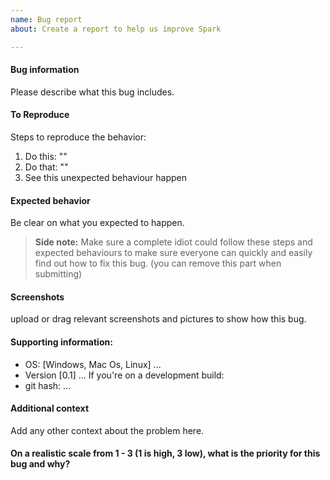 ```yaml
---
name: Bug report
about: Create a report to help us improve Spark

---
```


#### **Bug information**
Please describe what this bug includes.


#### **To Reproduce**
Steps to reproduce the behavior:
1. Do this: ""
2. Do that: ""
3. See this unexpected behaviour happen

#### **Expected behavior**
Be clear on what you expected to happen.


> **Side note:**
> Make sure a complete idiot could follow these steps and expected behaviours to make sure everyone can quickly and easily find out how to fix this bug.
>(you can remove this part when submitting) 


#### **Screenshots**
upload or drag relevant screenshots and pictures to show how this bug.

#### **Supporting information:**
 - OS: [Windows, Mac Os, Linux] ...
 - Version [0.1] ...
If you're on a development build:
- git hash: ...


#### **Additional context**
Add any other context about the problem here.


#### **On a realistic scale from 1 - 3 (1 is high, 3 low), what is the priority for this bug and why?**
